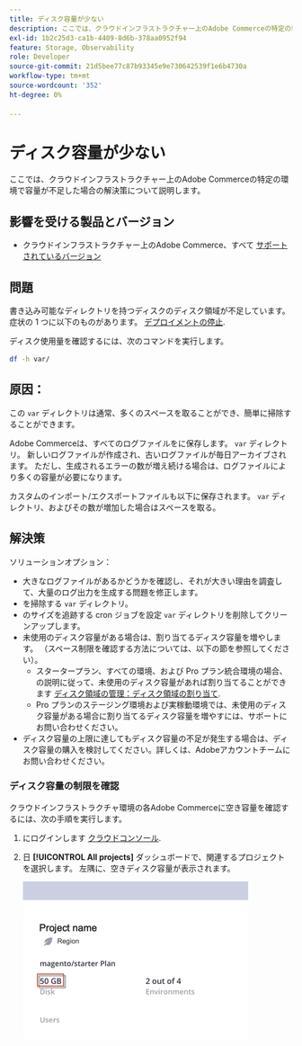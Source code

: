 ```yaml
---
title: ディスク容量が少ない
description: ここでは、クラウドインフラストラクチャー上のAdobe Commerceの特定の環境で容量が不足した場合の解決策について説明します。
exl-id: 1b2c25d3-ca1b-4409-8d6b-378aa0952f94
feature: Storage, Observability
role: Developer
source-git-commit: 21d5bee77c87b93345e9e730642539f1e6b4730a
workflow-type: tm+mt
source-wordcount: '352'
ht-degree: 0%

---
```


# ディスク容量が少ない

ここでは、クラウドインフラストラクチャー上のAdobe Commerceの特定の環境で容量が不足した場合の解決策について説明します。

## 影響を受ける製品とバージョン

* クラウドインフラストラクチャー上のAdobe Commerce、すべて [サポートされているバージョン](https://magento.com/sites/default/files/magento-software-lifecycle-policy.pdf)

## 問題

書き込み可能なディレクトリを持つディスクのディスク領域が不足しています。 症状の 1 つに以下のものがあります。 [デプロイメントの停止](/help/troubleshooting/deployment/deployment-stuck-with-unable-to-upload-the-application-to-the-remote-cluster-error.md).

ディスク使用量を確認するには、次のコマンドを実行します。

```bash
df -h var/
```

## 原因：

この `var` ディレクトリは通常、多くのスペースを取ることができ、簡単に掃除することができます。

Adobe Commerceは、すべてのログファイルをに保存します。 `var` ディレクトリ。 新しいログファイルが作成され、古いログファイルが毎日アーカイブされます。 ただし、生成されるエラーの数が増え続ける場合は、ログファイルにより多くの容量が必要になります。

カスタムのインポート/エクスポートファイルも以下に保存されます。 `var` ディレクトリ、およびその数が増加した場合はスペースを取る。

## 解決策

ソリューションオプション：

* 大きなログファイルがあるかどうかを確認し、それが大きい理由を調査して、大量のログ出力を生成する問題を修正します。
* を掃除する `var` ディレクトリ。
* のサイズを追跡する cron ジョブを設定 `var` ディレクトリを削除してクリーンアップします。
* 未使用のディスク容量がある場合は、割り当てるディスク容量を増やします。 （スペース制限を確認する方法については、以下の節を参照してください）。
   * スタータープラン、すべての環境、および Pro プラン統合環境の場合、の説明に従って、未使用のディスク容量があれば割り当てることができます [ディスク領域の管理：ディスク領域の割り当て](https://devdocs.magento.com/guides/v2.3/cloud/project/manage-disk-space.html#application-disk-space).
   * Pro プランのステージング環境および実稼動環境では、未使用のディスク容量がある場合に割り当てるディスク容量を増やすには、サポートにお問い合わせください。
* ディスク容量の上限に達してもディスク容量の不足が発生する場合は、ディスク容量の購入を検討してください。詳しくは、Adobeアカウントチームにお問い合わせください。

### ディスク容量の制限を確認

クラウドインフラストラクチャ環境の各Adobe Commerceに空き容量を確認するには、次の手順を実行します。

1. にログインします [クラウドコンソール](https://console.adobecommerce.com).
1. 日 **[!UICONTROL All projects]** ダッシュボードで、関連するプロジェクトを選択します。 左隅に、空きディスク容量が表示されます。

   ![project_space.png](/help/troubleshooting/miscellaneous/assets/project_space.png)
